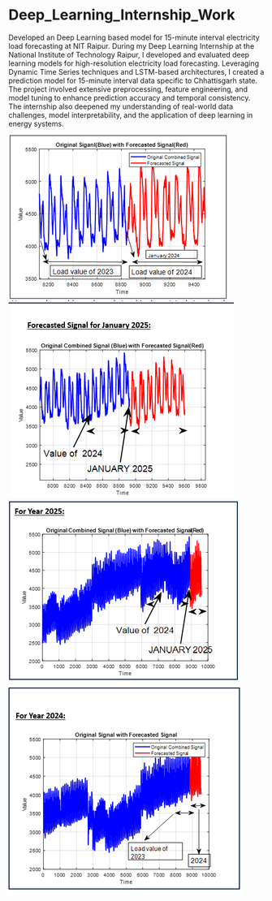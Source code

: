 # Deep_Learning_Internship_Work
Developed an Deep Learning based model for 15-minute interval electricity load forecasting at NIT Raipur.
During my Deep Learning Internship at the National Institute of Technology Raipur, I developed and evaluated deep learning models for high-resolution electricity load forecasting. Leveraging Dynamic Time Series techniques and LSTM-based architectures, I created a prediction model for 15-minute interval data specific to Chhattisgarh state. The project involved extensive preprocessing, feature engineering, and model tuning to enhance prediction accuracy and temporal consistency. The internship also deepened my understanding of real-world data challenges, model interpretability, and the application of deep learning in energy systems.

![S1](S1.png)
![S2](S2.png)
![S3](S3.png)
![S4](S4.png)
